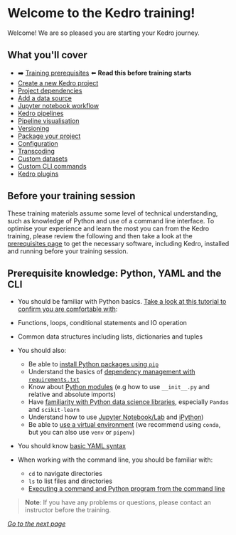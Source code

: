 # Welcome to the Kedro training!
Welcome! We are so pleased you are starting your Kedro journey.

## What you'll cover

* :arrow_right: [Training prerequisites](./02_prerequisites.md) :arrow_left:  **Read this before training starts**
* [Create a new Kedro project](./03_new_project.md)
* [Project dependencies](./04_dependencies.md)
* [Add a data source](./05_connect_data_sources.md)
* [Jupyter notebook workflow](./06_jupyter_notebook_workflow.md)
* [Kedro pipelines](./07_pipelines.md)
* [Pipeline visualisation](./08_visualisation.md)
* [Versioning](./09_versioning.md)
* [Package your project](./10_package_project.md)
* [Configuration](./11_configuration.md)
* [Transcoding](./12_transcoding.md)
* [Custom datasets](./13_custom_datasets.md)
* [Custom CLI commands](./14_custom_cli_commands.md)
* [Kedro plugins](./15_plugins.md)


## Before your training session

These training materials assume some level of technical understanding, such as knowledge of Python and use of a command line interface. To optimise your experience and learn the most you can from the Kedro training, please review the following and then take a look at the [prerequisites page](./02_prerequisites.md) to get the necessary software, including Kedro, installed and running before your training session. 

## Prerequisite knowledge: Python, YAML and the CLI

-  You should be familiar with Python basics. [Take a look at this tutorial to confirm you are comfortable with](https://docs.python.org/3/tutorial/):

  - Functions, loops, conditional statements and IO operation
  - Common data structures including lists, dictionaries and tuples

- You should also:
  - Be able to [install Python packages using `pip`](https://pip.pypa.io/en/stable/quickstart/)
  - Understand the basics of [dependency management with `requirements.txt`](https://pip.pypa.io/en/latest/user_guide/#requirements-files)
  - Know about [Python modules](https://docs.python.org/3/tutorial/modules.html) (e.g how to use `__init__.py` and relative and absolute imports)
  - Have [familiarity with Python data science libraries](https://towardsdatascience.com/top-10-python-libraries-for-data-science-cd82294ec266), especially `Pandas` and `scikit-learn`
  - Understand how to use [Jupyter Notebook/Lab](https://www.dataquest.io/blog/jupyter-notebook-tutorial/) and [iPython](https://www.codecademy.com/articles/how-to-use-ipython))
  - Be able to [use a virtual environment](https://docs.python.org/3/tutorial/venv.html) (we recommend using `conda`, but you can also use `venv` or `pipenv`)
  
- You should know [basic YAML syntax](https://yaml.org/)

- When working with the command line, you should be familiar with:
    
  -  `cd` to navigate directories
  -  `ls` to list files and directories
  -  [Executing a command and Python program from the command line](https://realpython.com/run-python-scripts/#how-to-run-python-scripts-using-the-command-line)


>**Note**: If you have any problems or questions, please contact an instructor before the training.



_[Go to the next page](./02_prerequisites.md)_